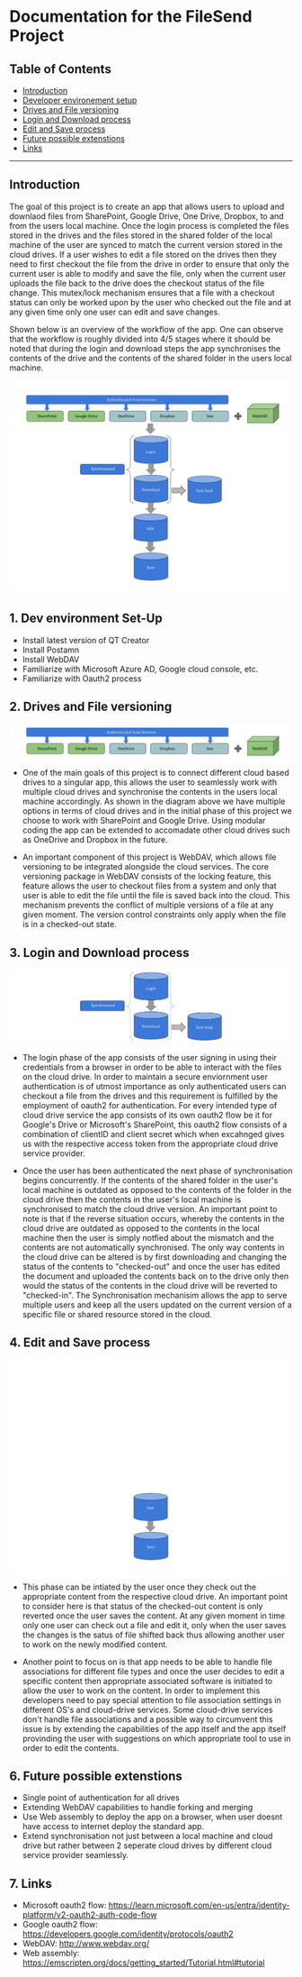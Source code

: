 # Documentation for the FileSend Project

## Table of Contents

- [Introduction](#Intro)
- [Developer environement setup](#Dev_env)
- [Drives and File versioning](#DFv)
- [Login and Download process](#login_download)
- [Edit and Save process](#ed_sav)
- [Future possible extenstions](#ext)
- [Links](#links)

--------------------------------

## Introduction  <a name="Intro"></a>

The goal of this project is to create an app that allows users to upload and downlaod files from SharePoint, Google Drive, One Drive, Dropbox, to and from the users local machine. Once the login process is completed the files stored in the drives and the files stored in the shared folder of the local machine of the user are synced to match the current version stored in the cloud drives. If a user wishes to edit a file stored on the drives then they need to first checkout the file from the drive in order to ensure that only the current user is able to modify and save the file, only when the current user uploads the file back to the drive does the checkout status of the file change. This mutex/lock mechanism ensures that a file with a checkout status can only be worked upon by the user who checked out the file and at any given time only one user can edit and save changes.

Shown below is an overview of the workflow of the app. One can observe that the workflow is roughly divided into 4/5 stages where it should be noted that during the login and download steps the app synchronises the contents of the drive and the contents of the shared folder in the users local machine.

![Overview diagram](Overview_diagram.png)

## 1. Dev environment Set-Up <a name="Dev_env"></a>

- Install latest version of QT Creator
- Install Postamn
- Install WebDAV
- Familiarize with Microsoft Azure AD, Google cloud console, etc.
- Familiarize with Oauth2 process

## 2. Drives and File versioning <a name="DFv"></a>

![Drives_Fv](Drives_Fv.png)

- One of the main goals of this project is to connect different cloud based drives to a singular app, this allows the user to seamlessly work with multiple cloud drives and synchronise the contents in the users local machine accordingly. As shown in the diagram above we have multiple options in terms of cloud drives and in the initial phase of this project we choose to work with SharePoint and Google Drive. Using modular coding the app can be extended to accomadate other cloud drives such as OneDrive and Dropbox in the future.

- An important component of this project is WebDAV, which allows file versioning to be integrated alongside the cloud  services. The core versioning package in WebDAV consists of the locking feature, this feature allows the user to checkout files from a system and only that user is able to edit the file until the file is saved back into the cloud. This mechanism prevents the conflict of multiple versions of a file at any given moment. The version control constraints only apply when the file is in a checked-out state.

## 3. Login and Download process<a name="login_download"></a>

![login_download](login_download.png)

- The login phase of the app consists of the user signing in using their credentials from a browser in order to be able to interact with the files on the cloud drive. In order to maintain a secure enviornment user authentication is of utmost importance as only authenticated users can checkout a file from the drives and this requirement is fulfilled by the employment of oauth2 for authentication. For every intended type of cloud drive service the app consists of its own oauth2 flow be it for Google's Drive or Microsoft's SharePoint, this oauth2 flow consists of a combination of clientID and client secret which when excahnged gives us with the respective access token from the appropriate cloud drive service provider.

- Once the user has been authenticated the next phase of synchronisation begins concurrently. If the contents of the shared folder in the user's local machine is outdated as opposed to the contents of the folder in the cloud drive then the contents in the user's local machine is synchronised to match the cloud drive version. An important point to note is that if the reverse situation occurs, whereby the contents in the cloud drive are outdated as opposed to the contents in the local machine then the user is simply notfied about the mismatch and the contents are not automatically synchronised. The only way contents in the cloud drive can be altered is by first downloading and  changing the status of the contents to "checked-out" and once the user has edited the document and uploaded the contents back on to the drive only then would the status of the contents in the cloud drive will be reverted to "checked-in". The Synchronisation mechanisim allows the app to serve multiple users and keep all the users updated on the current version of a specific file or shared resource stored in the cloud.

## 4. Edit and Save process <a name="ed_sav"></a>

![edit_save](edit_save.png)

- This phase can be intiated by the user once they check out the appropriate content from the respective cloud drive. An important point to consider here is that status of the checked-out content is only reverted once the user saves the content. At any given moment in time only one user can check out a file and edit it, only when the user saves the changes is the satus of file shifted back thus allowing another user to work on the newly modified content.

- Another point to focus on is that app needs to be able to handle file associations for different file types and once the user decides to edit a specific content then appropriate associated software is initiated to allow the user to work on the content. In order to implement this developers need to pay special attention to file association settings in different OS's and cloud-drive services. Some cloud-drive services don't handle file associations and a possible way to circumvent this issue is by extending the capabilities of the app itself and the app itself provinding the user with suggestions on which appropriate tool to use in order to edit the contents.


## 6. Future possible extenstions <a name="ext"></a>

- Single point of authentication for all drives
- Extending WebDAV capabilities to handle forking and merging
- Use Web assembly to deploy the app on a browser, when user doesnt have access to internet deploy the standard app.
- Extend synchronisation not just between a local machine and cloud drive but rather between 2 seperate cloud drives by different cloud service provider seamlessly.

## 7. Links <a name="links"></a>

- Microsoft oauth2 flow: https://learn.microsoft.com/en-us/entra/identity-platform/v2-oauth2-auth-code-flow
- Google oauth2 flow: https://developers.google.com/identity/protocols/oauth2
- WebDAV: http://www.webdav.org/
- Web assembly: https://emscripten.org/docs/getting_started/Tutorial.html#tutorial

